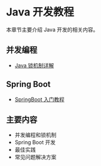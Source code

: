 # Java 开发教程

本章节主要介绍 Java 开发的相关内容。

## 并发编程
- [Java 锁机制详解](./01-java-lock-guide.md)

## Spring Boot
- [SpringBoot 入门教程](./02-first-springboot-project.md)

## 主要内容

- 并发编程和锁机制
- Spring Boot 开发
- 最佳实践
- 常见问题解决方案

